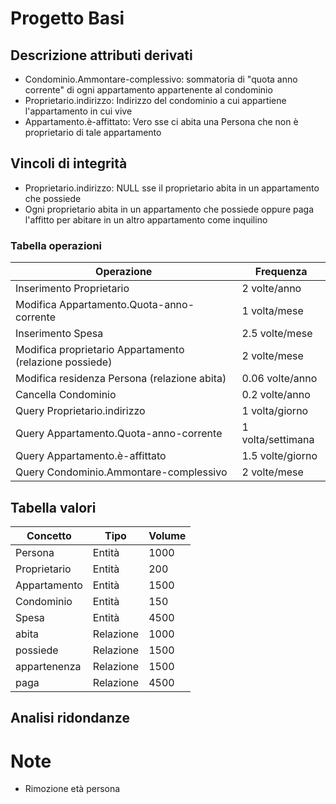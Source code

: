 # Progetto Basi

## Descrizione attributi derivati

- Condominio.Ammontare-complessivo: sommatoria di "quota anno corrente" di ogni appartamento appartenente al condominio
- Proprietario.indirizzo: Indirizzo del condominio a cui appartiene l'appartamento in cui vive
- Appartamento.è-affittato: Vero sse ci abita una Persona che non è proprietario di tale appartamento

## Vincoli di integrità

- Proprietario.indirizzo: NULL sse il proprietario abita in un appartamento che possiede
- Ogni proprietario abita in un appartamento che possiede oppure paga l'affitto per abitare in un altro appartamento come inquilino

### Tabella operazioni

| Operazione                                              | Frequenza                 |
|---------------------------------------------------------|---------------------------|
| Inserimento Proprietario                                | 2 volte/anno              |
| Modifica Appartamento.Quota-anno-corrente               | 1 volta/mese              |
| Inserimento Spesa                                       | 2.5 volte/mese            |
| Modifica proprietario Appartamento (relazione possiede) | 2 volte/mese              |
| Modifica residenza Persona (relazione abita)            | 0.06 volte/anno           |
| Cancella Condominio                                     | 0.2 volte/anno            |
| Query Proprietario.indirizzo                            | 1 volta/giorno            |
| Query Appartamento.Quota-anno-corrente                  | 1 volta/settimana         |
| Query Appartamento.è-affittato                          | 1.5 volte/giorno          |
| Query Condominio.Ammontare-complessivo                  | 2 volte/mese              |

## Tabella valori

| Concetto     | Tipo      | Volume |
|--------------|-----------|--------|
| Persona      | Entità    | 1000   |
| Proprietario | Entità    | 200    |
| Appartamento | Entità    | 1500   |
| Condominio   | Entità    | 150    |
| Spesa        | Entità    | 4500   |
| abita        | Relazione | 1000   |
| possiede     | Relazione | 1500   |
| appartenenza | Relazione | 1500   |
| paga         | Relazione | 4500   |

## Analisi ridondanze



# Note

- Rimozione età persona
